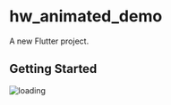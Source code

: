 # hw_animated_demo

A new Flutter project.

## Getting Started

![loading](https://github.com/loveway/flutter_loading_animation/blob/master/screenshot/welcome.gif?raw=true)
